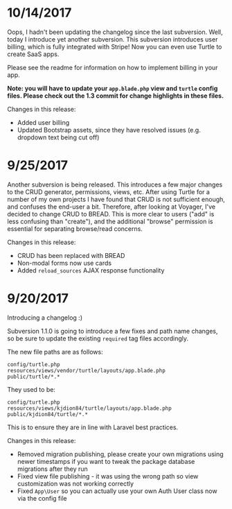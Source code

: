 # 10/14/2017

Oops, I hadn't been updating the changelog since the last subversion. Well, today I introduce yet another subversion. This subversion introduces user billing, which is fully integrated with Stripe! Now you can even use Turtle to create SaaS apps.

Please see the readme for information on how to implement billing in your app.

**Note: you will have to update your `app.blade.php` view and `turtle` config files. Please check out the 1.3 commit for change highlights in these files.**

Changes in this release:

* Added user billing
* Updated Bootstrap assets, since they have resolved issues (e.g. dropdown text being cut off)

# 9/25/2017

Another subversion is being released. This introduces a few major changes to the CRUD generator, permissions, views, etc. After using Turtle for a number of my own projects I have found that CRUD is not sufficient enough, and confuses the end-user a bit. Therefore, after looking at Voyager, I've decided to change CRUD to BREAD. This is more clear to users ("add" is less confusing than "create"), and the additional "browse" permission is essential for separating browse/read concerns.

Changes in this release:

* CRUD has been replaced with BREAD
* Non-modal forms now use cards
* Added `reload_sources` AJAX response functionality

# 9/20/2017

Introducing a changelog :)

Subversion 1.1.0 is going to introduce a few fixes and path name changes, so be sure to update the existing `required` tag files accordingly.

The new file paths are as follows:

```
config/turtle.php
resources/views/vendor/turtle/layouts/app.blade.php
public/turtle/*.*
```

They used to be:

```
config/turtle.php
resources/views/kjdion84/turtle/layouts/app.blade.php
public/kjdion84/turtle/*.*
```

This is to ensure they are in line with Laravel best practices.

Changes in this release:

* Removed migration publishing, please create your own migrations using newer timestamps if you want to tweak the package database migrations after they run
* Fixed view file publishing - it was using the wrong path so view customization was not working correctly
* Fixed `App\User` so you can actually use your own Auth User class now via the config file
